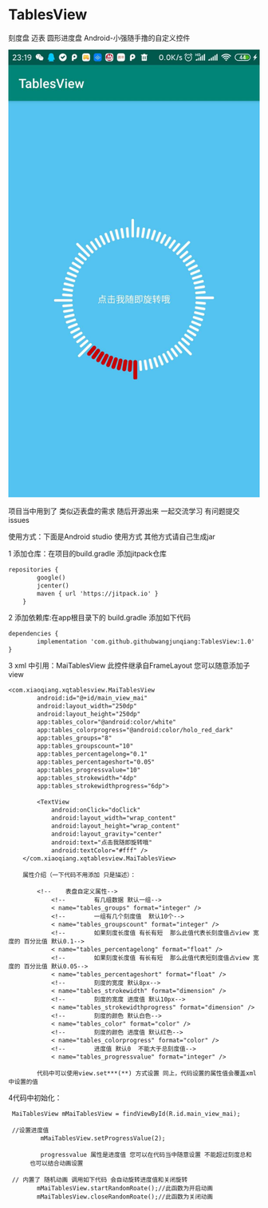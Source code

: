 # TablesView
刻度盘 迈表 圆形进度盘
Android-小强随手撸的自定义控件

![image](https://github.com/githubwangjunqiang/TablesView/blob/master/img_foder/效果.jpg)

项目当中用到了 类似迈表盘的需求 随后开源出来 一起交流学习 有问题提交issues

使用方式：下面是Android studio 使用方式 其他方式请自己生成jar

1 添加仓库：在项目的build.gradle 添加jitpack仓库

    repositories {
            google()
            jcenter()
            maven { url 'https://jitpack.io' }
        }

2 添加依赖库:在app根目录下的 build.gradle 添加如下代码

    dependencies {
	        implementation 'com.github.githubwangjunqiang:TablesView:1.0'
	}

3 xml 中引用：MaiTablesView 此控件继承自FrameLayout 您可以随意添加子view

    <com.xiaoqiang.xqtablesview.MaiTablesView
            android:id="@+id/main_view_mai"
            android:layout_width="250dp"
            android:layout_height="250dp"
            app:tables_color="@android:color/white"
            app:tables_colorprogress="@android:color/holo_red_dark"
            app:tables_groups="8"
            app:tables_groupscount="10"
            app:tables_percentagelong="0.1"
            app:tables_percentageshort="0.05"
            app:tables_progressvalue="10"
            app:tables_strokewidth="4dp"
            app:tables_strokewidthprogress="6dp">

            <TextView
                android:onClick="doClick"
                android:layout_width="wrap_content"
                android:layout_height="wrap_content"
                android:layout_gravity="center"
                android:text="点击我随即旋转哦"
                android:textColor="#fff" />
        </com.xiaoqiang.xqtablesview.MaiTablesView>

        属性介绍（一下代码不用添加 只是描述）：

            <!--    表盘自定义属性-->
                <!--        有几组数据 默认一组-->
                < name="tables_groups" format="integer" />
                <!--        一组有几个刻度值  默认10个-->
                < name="tables_groupscount" format="integer" />
                <!--        如果刻度长度值 有长有短  那么此值代表长刻度值占view 宽度的 百分比值 默认0.1-->
                < name="tables_percentagelong" format="float" />
                <!--        如果刻度长度值 有长有短  那么此值代表短刻度值占view 宽度的 百分比值 默认0.05-->
                < name="tables_percentageshort" format="float" />
                <!--        刻度的宽度 默认8px-->
                < name="tables_strokewidth" format="dimension" />
                <!--        刻度的宽度 进度值 默认10px-->
                < name="tables_strokewidthprogress" format="dimension" />
                <!--        刻度的颜色 默认白色-->
                < name="tables_color" format="color" />
                <!--        刻度的颜色 进度值 默认红色-->
                < name="tables_colorprogress" format="color" />
                <!--        进度值 默认0  不能大于总刻度值-->
                < name="tables_progressvalue" format="integer" />

            代码中可以使用view.set***(**) 方式设置 同上，代码设置的属性值会覆盖xml中设置的值


4代码中初始化：

     MaiTablesView mMaiTablesView = findViewById(R.id.main_view_mai);

     //设置进度值
             mMaiTablesView.setProgressValue(2);

             progressvalue 属性是进度值 您可以在代码当中随意设置 不能超过刻度总和
          也可以结合动画设置

     // 内置了 随机动画 调用如下代码 会自动旋转进度值和关闭旋转
            mMaiTablesView.startRandomRoate();//此函数为开启动画
            mMaiTablesView.closeRandomRoate();//此函数为关闭动画



